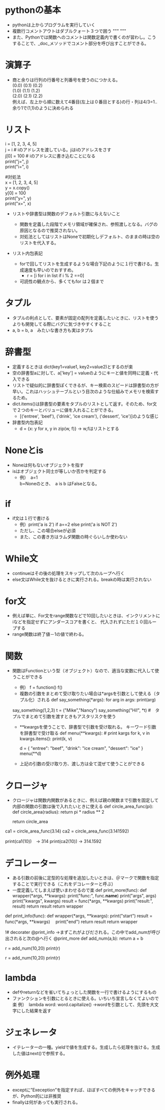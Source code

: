 # pythonの基本
* pythonは上からプログラムを実行していく
* 複数行コメントアウトはダブルクォート３つで囲う
"""
"""
* また、Pythonでは関数へのコメントは関数定義内で書くのが習わし。こうすることで、_doc_メソッドでコメント部分を呼び出すことができる。


# 演算子
* 商と余りは行列の行番号と列番号を使うのにつかえる。    
(0.0) (0.1) (0.2)   
(1.0) (1.1) (1.2)   
(2.0) (2.1) (2.2)   
例えば、左上から順に数えて4番目(左上は０番目とする)の行・列は4/3=1..余り1で(1,1)のように決められる


# リスト

i = [1, 2, 3, 4, 5]  
j = i  # iのアドレスを渡している。jはiのアドレスをさす  
j[0] = 100  # iのアドレスに書き込むことになる  
print("j=", j)  
print("i=", i)  

#対処法  
x = [1, 2, 3, 4, 5]  
y = x.copy()  
y[0] = 100  
print("y=", y)  
print("x=", x)  

* リストや辞書型は関数のデフォルト引数に与えないこと
  * 関数を定義した段階でメモリ領域が確保され、参照渡しとなる。バグの原因となるので推奨されない。　
  * 対処法としてはリストはNoneで初期化しデフォルト、のままの時は空のリストを代入する。

* リスト内包表記
  * forで回してリストを生成するような場合下記のように１行で書ける。生成速度も早いのでおすすめ。
    * r = [i for i in list if i % 2 ==0]
  * 可読性の観点から、多くてもfor は２個まで

# タプル
* タプルの利点として、要素が固定の配列を定義したいときに、リストを使うよりも開発してる際にバグに気づきやすくすること
* a, b = b, a　みたいな書き方も実はタプル

# 辞書型
* 定義するときは dict(key1=value1, key2=value2)とするのが楽
* 空の辞書型aに対して、a['key'] = valueのようにキーと値を同時に定義・代入できる
* リストで疑似的に辞書型ぽくできるが、キー検索のスピードは辞書型の方が早い。これはハッシュテーブルという目次のような仕組みでメモリを検索するため。
* dict.items()は辞書型の要素をタプルのリストとして返す。そのため、for文で２つのキーとバリューに値を入れることができる。 
  * [('entree', 'beef'), ('drink', 'ice cream'), ('dessert', 'ice')]のような感じ
* 辞書型内包表記
  * d = {x: y for x, y in zip(w, f)} -> w,fはリストとする

# Noneとis
* Noneは何もないオブジェクトを指す
* isはオブジェクト同士が等しいか否かを判定する
  * 例）　a=1  
         b=Noneのとき、　a is b はFalseとなる。

# if
* if文は１行で書ける
  * 例）print('a is 2') if a==2 else print('a is NOT 2')
  * ただし、この場合elseが必須
  * また、この書き方はラムダ関数の時ぐらいしか使わない


# While文
* continueはその後の処理をスキップして次のループへ行く
* else文はWhile文を抜けるときに実行される。breakの時は実行されない


# for文
* 例えば単に、For文をrange関数などで10回したいときは、インクリメントにiなどを指定せずにアンダースコアを書くと、
代入されずにただ１０回ループする
* range関数は終了値－1の値で終わる。

# 関数
* 関数はFunctionという型（オブジェクト）なので、適当な変数に代入して使うことができる
  * 例） f = function()
        f()
  * 複数の引数をまとめて受け取りたい場合は*argsを引数として使える（タプル化）される
  def say_something(*args):
    for arg in args:
        print(arg)

  say_something(1,2,3)
  t = ("Mike","Nancy")
  say_something("Hi!", *t) #　タプルでまとめて引数を渡すときもアスタリスクを使う

  * **kwargsを使うことで、辞書型で引数を受け取れる。
  キーワード引数を辞書型で受け取る
      def menu(**kwargs):
          # print kargs
          for k, v in kwargs.items():
              print(k, v)

      d = {
          "entree": "beef",
          "drink": "ice cream",
          "dessert": "ice"
      }
      menu(**d)
      
  * 上記の引数の受け取り方、渡し方は全て混ぜて使うことができる

# クロージャ
* クロージャは関数内関数があるときに、例えば親の関数まで引数を固定して内部の関数の引数は後で入れたいときに使える
def circle_area_func(pi):
    def circle_area(radius):
        return pi * radius ** 2

    return circle_area

ca1 = circle_area_func(3.14)
ca2 = circle_area_func(3.141592)

print(ca1(10))　-> 314
print(ca2(10))  -> 314.1592

# デコレーター
* ある引数の前後に定型的な処理を追加したいときは、＠マークで関数を指定することで実行できる（これをデコレーターと呼ぶ）
* 一度定義してしまえば使いまわせるので楽
def print_more(func):
    def wrapper(*args, **kwargs):
        print("func:", func.__name__)
        print("args", args)
        print("kwargs", kwargs)
        result = func(*args, **kwargs)
        print("result:", result)
        return result
    return wrapper

def print_info(func):
    def wrapper(*args, **kwargs):
        print("start")
        result = func(*args, **kwargs)　
        print("end")
        return result
    return wrapper

!# decorater
@print_info  →まずこれがよびだされる。この中でadd_numが呼び出されると次の@へ行く
@print_more
def add_num(a,b):
    return a + b

r = add_num(10,20)
print(r)

r = add_num(10,20)
print(r)

# lambda
* defやreturnなどを省いてちょっとした関数を一行で書けるようにするもの
* ファンクションを引数にとるときに使える。いちいち宣言しなくてよいので楽
例）　lambda word: word.capitalize()
→wordを引数として、先頭を大文字にした結果を返す

# ジェネレータ
* イテレーターの一種。yieldで値を生成する。生成したら処理を抜ける。生成した値はnext()で参照する。 


# 例外処理
* exceptに”Exeception”を指定すれば、ほぼすべての例外をキャッチできるが、Python的には非推奨
* finallyは何があっても実行される。　　


